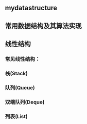 ## mydatastructure
## 常用数据结构及其算法实现

## 线性结构
### 常见线性结构：

### 栈(Stack)

### 队列(Queue)
### 双端队列(Deque)
### 列表(List)
